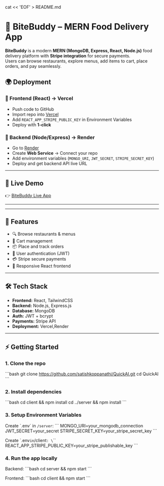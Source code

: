 cat << 'EOF' > README.md
# 🍔 BiteBuddy – MERN Food Delivery App 

**BiteBuddy** is a modern **MERN (MongoDB, Express, React, Node.js)** food delivery platform with **Stripe integration** for secure payments.  
Users can browse restaurants, explore menus, add items to cart, place orders, and pay seamlessly.
## 🌍 Deployment

### 🔹 Frontend (React) → Vercel
- Push code to GitHub  
- Import repo into [Vercel](https://vercel.com)  
- Add `REACT_APP_STRIPE_PUBLIC_KEY` in Environment Variables  
- Deploy with **1-click**  

### 🔹 Backend (Node/Express) → Render
- Go to [Render](https://render.com)  
- Create **Web Service** → Connect your repo  
- Add environment variables (`MONGO_URI`, `JWT_SECRET`, `STRIPE_SECRET_KEY`)  
- Deploy and get backend API live URL  

---

## 🔗 Live Demo
👉 [BiteBuddy Live App](https://your-live-link.vercel.app)  

---
---

## 🚀 Features
- 🔍 Browse restaurants & menus  
- 🛒 Cart management  
- 📦 Place and track orders  
- 👤 User authentication (JWT)  
- 💳 Stripe secure payments  
- 🎨 Responsive React frontend  

---

## 🛠️ Tech Stack
- **Frontend:** React, TailwindCSS  
- **Backend:** Node.js, Express.js  
- **Database:** MongoDB  
- **Auth:** JWT + bcrypt  
- **Payments:** Stripe API
- **Deployment:** Vercel,Render 

---

## ⚡ Getting Started

### 1. Clone the repo
\`\`\`bash
git clone https://github.com/satishkoppanathi/QuickAI.git
cd QuickAI
\`\`\`

### 2. Install dependencies
\`\`\`bash
cd client && npm install
cd ../server && npm install
\`\`\`

### 3. Setup Environment Variables
Create \`.env\` in `/server`:
\`\`\`
MONGO_URI=your_mongodb_connection
JWT_SECRET=your_secret
STRIPE_SECRET_KEY=your_stripe_secret_key
\`\`\`

Create \`.env` in `/client`:
\`\`\`
REACT_APP_STRIPE_PUBLIC_KEY=your_stripe_publishable_key
\`\`\`

### 4. Run the app locally
Backend:
\`\`\`bash
cd server && npm start
\`\`\`

Frontend:
\`\`\`bash
cd client && npm start
\`\`\`
